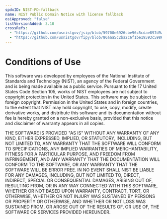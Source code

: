 ```yaml
---
spdxID: NIST-PD-fallback
name: NIST Public Domain Notice with license fallback
osiApproved: "false"
listVersionAdded: 3.10
crossRefs: 
  - "https://github.com/usnistgov/jsip/blob/59700e6926cbe96c5cdae897d9a7d2656b42abe3/LICENSE"
  - "https://github.com/usnistgov/fipy/blob/86aaa5c2ba2c6f1be19593c5986071cf6568cc34/LICENSE.rst"
---
```


# Conditions of Use

This software was developed by employees of the National Institute of Standards and Technology (NIST), an agency of the Federal Government and is being made available as a public service. Pursuant to title 17 United States Code Section 105, works of NIST employees are not subject to copyright protection in the United States. This software may be subject to foreign copyright. Permission in the United States and in foreign countries, to the extent that NIST may hold copyright, to use, copy, modify, create derivative works, and distribute this software and its documentation without fee is hereby granted on a non-exclusive basis, provided that this notice and disclaimer of warranty appears in all copies.

THE SOFTWARE IS PROVIDED "AS IS" WITHOUT ANY WARRANTY OF ANY KIND, EITHER EXPRESSED, IMPLIED, OR STATUTORY, INCLUDING, BUT NOT LIMITED TO, ANY WARRANTY THAT THE SOFTWARE WILL CONFORM TO SPECIFICATIONS, ANY IMPLIED WARRANTIES OF MERCHANTABILITY, FITNESS FOR A PARTICULAR PURPOSE, AND FREEDOM FROM INFRINGEMENT, AND ANY WARRANTY THAT THE DOCUMENTATION WILL CONFORM TO THE SOFTWARE, OR ANY WARRANTY THAT THE SOFTWARE WILL BE ERROR FREE. IN NO EVENT SHALL NIST BE LIABLE FOR ANY DAMAGES, INCLUDING, BUT NOT LIMITED TO, DIRECT, INDIRECT, SPECIAL OR CONSEQUENTIAL DAMAGES, ARISING OUT OF, RESULTING FROM, OR IN ANY WAY CONNECTED WITH THIS SOFTWARE, WHETHER OR NOT BASED UPON WARRANTY, CONTRACT, TORT, OR OTHERWISE, WHETHER OR NOT INJURY WAS SUSTAINED BY PERSONS OR PROPERTY OR OTHERWISE, AND WHETHER OR NOT LOSS WAS SUSTAINED FROM, OR AROSE OUT OF THE RESULTS OF, OR USE OF, THE SOFTWARE OR SERVICES PROVIDED HEREUNDER.
